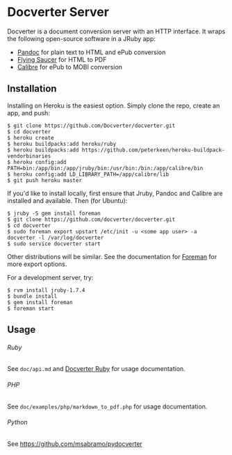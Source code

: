 # Docverter Server

Docverter is a document conversion server with an HTTP interface.
It wraps the following open-source software in a JRuby app:

* [Pandoc](http://johnmacfarlane.net/pandoc/) for plain text to HTML and ePub conversion
* [Flying Saucer](http://code.google.com/p/flying-saucer/) for HTML to PDF
* [Calibre](http://calibre-ebook.com/) for ePub to MOBI conversion

## Installation

Installing on Heroku is the easiest option. Simply clone the repo, create an app, and push:

    $ git clone https://github.com/Docverter/docverter.git
    $ cd docverter
    $ heroku create
    $ heroku buildpacks:add heroku/ruby
    $ heroku buildpacks:add https://github.com/peterkeen/heroku-buildpack-vendorbinaries
    $ heroku config:add PATH=bin:/app/bin:/app/jruby/bin:/usr/bin:/bin:/app/calibre/bin
    $ heroku config:add LD_LIBRARY_PATH=/app/calibre/lib
    $ git push heroku master

If you'd like to install locally, first ensure that Jruby, Pandoc and Calibre are installed and available. Then (for Ubuntu):

    $ jruby -S gem install foreman
    $ git clone https://github.com/docverter/docverter.git
    $ cd docverter
    $ sudo foreman export upstart /etc/init -u <some app user> -a docverter -l /var/log/docverter
    $ sudo service docverter start

Other distributions will be similar. See the documentation for [Foreman](http://ddollar.github.com/foreman/) for
more export options.

For a development server, try:

    $ rvm install jruby-1.7.4
    $ bundle install
    $ gem install foreman
    $ foreman start

## Usage

###### Ruby

See `doc/api.md` and [Docverter Ruby](https://github.com/docverter/docverter-ruby) for usage documentation.

###### PHP

See `doc/examples/php/markdown_to_pdf.php` for usage documentation.

###### Python
See https://github.com/msabramo/pydocverter
